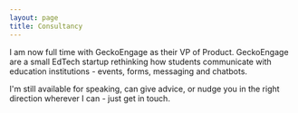 ```yaml
---
layout: page
title: Consultancy
---
```

I am now full time with GeckoEngage as their VP of Product. GeckoEngage are a small EdTech startup rethinking how students communicate with education institutions -  events, forms, messaging and chatbots.

I'm still available for speaking, can give advice, or nudge you in the right direction wherever I can - just get in touch.
